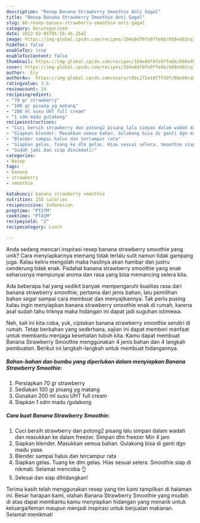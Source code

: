 ```yaml
---
description: "Resep Banana Strawberry Smoothie Anti Gagal"
title: "Resep Banana Strawberry Smoothie Anti Gagal"
slug: 86-resep-banana-strawberry-smoothie-anti-gagal
category: Uncategorized
date: 2022-02-05T05:56:46.254Z
image: https://img-global.cpcdn.com/recipes/104e8df8fe9ffe6b/680x482cq70/banana-strawberry-smoothie-foto-resep-utama.jpg
hideToc: false
enableToc: true
enableTocContent: false
thumbnail: https://img-global.cpcdn.com/recipes/104e8df8fe9ffe6b/680x482cq70/banana-strawberry-smoothie-foto-resep-utama.jpg
cover: https://img-global.cpcdn.com/recipes/104e8df8fe9ffe6b/680x482cq70/banana-strawberry-smoothie-foto-resep-utama.jpg
author:  Ecy
authorAv:  https://img-global.cpcdn.com/users/c0bc272a18f7fd9f/60x60cq50/avatar.jpg
ratingvalue: 3.6
reviewcount: 24
recipeingredient:
- "70 gr strawberry"
- "100 gr pisang yg matang"
- "200 ml susu UHT full cream"
- "1 sdm madu gulakong"
recipeinstructions:
- "Cuci bersih strawberry dan potong2 pisang lalu simpan dalam wadah dan masukkan ke dalam freezer. Simpan dlm freezer Min 4 jam"
- "Siapkan blender. Masukkan semua bahan. Gulakong bisa di ganti dgn madu yaaa."
- "Blender sampai halus dan tercampur rata"
- "Siapkan gelas. Tuang ke dlm gelas. Hias sesuai selera. Smoothie siap di nikmati. Selamat mencoba 👌"
- "Sudah jadi dan siap dinikmati!"
categories:
- Resep
tags:
- banana
- strawberry
- smoothie

katakunci: banana strawberry smoothie 
nutrition: 258 calories
recipecuisine: Indonesian
preptime: "PT27M"
cooktime: "PT45M"
recipeyield: "2"
recipecategory: Lunch

---
```



Anda sedang mencari inspirasi resep banana strawberry smoothie yang unik? Cara menyiapkannya memang tidak terlalu sulit namun tidak gampang juga. Kalau keliru mengolah maka hasilnya akan hambar dan justru cenderung tidak enak. Padahal banana strawberry smoothie yang enak seharusnya mempunyai aroma dan rasa yang bisa memancing selera kita.




Ada beberapa hal yang sedikit banyak mempengaruhi kualitas rasa dari banana strawberry smoothie, pertama dari jenis bahan, lalu pemilihan bahan segar sampai cara membuat dan menyajikannya. Tak perlu pusing kalau ingin menyiapkan banana strawberry smoothie enak di rumah, karena asal sudah tahu triknya maka hidangan ini dapat jadi suguhan istimewa.


Nah, kali ini kita coba, yuk, ciptakan banana strawberry smoothie sendiri di rumah. Tetap berbahan yang sederhana, sajian ini dapat memberi manfaat untuk membantu menjaga kesehatan tubuh kita. Kamu dapat membuat Banana Strawberry Smoothie menggunakan 4 jenis bahan dan 4 langkah pembuatan. Berikut ini langkah-langkah untuk membuat hidangannya.

<!--inarticleads1-->

##### Bahan-bahan dan bumbu yang diperlukan dalam menyiapkan Banana Strawberry Smoothie:

1. Persiapkan 70 gr strawberry
1. Sediakan 100 gr pisang yg matang
1. Gunakan 200 ml susu UHT full cream
1. Siapkan 1 sdm madu /gulakong




<!--inarticleads2-->

##### Cara buat Banana Strawberry Smoothie:

1. Cuci bersih strawberry dan potong2 pisang lalu simpan dalam wadah dan masukkan ke dalam freezer. Simpan dlm freezer Min 4 jam
1. Siapkan blender. Masukkan semua bahan. Gulakong bisa di ganti dgn madu yaaa.
1. Blender sampai halus dan tercampur rata
1. Siapkan gelas. Tuang ke dlm gelas. Hias sesuai selera. Smoothie siap di nikmati. Selamat mencoba 👌
1. Selesai dan siap dihidangkan!



Terima kasih telah menggunakan resep yang tim kami tampilkan di halaman ini. Besar harapan kami, olahan Banana Strawberry Smoothie yang mudah di atas dapat membantu kamu menyiapkan hidangan yang menarik untuk keluarga/teman maupun menjadi inspirasi untuk berjualan makanan. Selamat menikmati
